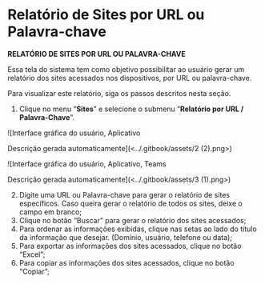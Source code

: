 # Relatório de Sites por URL ou Palavra-chave

**RELATÓRIO DE SITES POR URL OU PALAVRA-CHAVE**

Essa tela do sistema tem como objetivo possibilitar ao usuário gerar um relatório dos sites acessados nos dispositivos, por URL ou palavra-chave.

Para visualizar este relatório, siga os passos descritos nesta seção.

1. Clique no menu “**Sites**” e selecione o submenu “**Relatório por URL / Palavra-Chave**”.

![Interface gráfica do usuário, Aplicativo

Descrição gerada automaticamente](<../.gitbook/assets/2 (2).png>)

![Interface gráfica do usuário, Aplicativo, Teams

Descrição gerada automaticamente](<../.gitbook/assets/3 (1).png>)

2. Digite uma URL ou Palavra-chave para gerar o relatório de sites específicos. Caso queira gerar o relatório de todos os sites, deixe o campo em branco;
3. Clique no botão “Buscar” para gerar o relatório dos sites acessados;
4. Para ordenar as informações exibidas, clique nas setas ao lado do título da informação que desejar. (Domínio, usuário, telefone ou data);
5. Para exportar as informações dos sites acessados, clique no botão “Excel”;
6. Para copiar as informações dos sites acessados, clique no botão “Copiar”;
